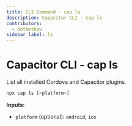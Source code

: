 ```yaml
---
title: CLI Command - cap ls
description: Capacitor CLI - cap ls
contributors:
  - dotNetkow
sidebar_label: ls
---
```


# Capacitor CLI - cap ls

List all installed Cordova and Capacitor plugins.

```bash
npx cap ls [<platform>]
```

<strong>Inputs:</strong>

- `platform` (optional): `android`, `ios`
